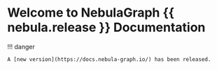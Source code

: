 # Welcome to NebulaGraph {{ nebula.release }} Documentation

!!! danger 

    A [new version](https://docs.nebula-graph.io/) has been released.


<!--

!!! note "This manual is revised on {{ now().year }}-{{ now().month }}-{{ now().day }}, with [GitHub commit](https://github.com/vesoft-inc/nebula-docs/commits/master) {{ git.short_commit }}."


NebulaGraph is a distributed, scalable, and lightning-fast graph database. It is the optimal solution in the world capable of hosting graphs with dozens of billions of vertices (nodes) and trillions of edges (relationships) with millisecond latency.

## Getting started

* [What is Nebula Graph](1.introduction/1.what-is-nebula-graph.md)
* [Quick start workflow](2.quick-start/1.quick-start-workflow.md)
* [Configuration](4.deployment-and-installation/1.resource-preparations.md)
* [FAQ](20.appendix/0.FAQ.md)
* [Ecosystem Tools](20.appendix/6.eco-tool-version.md)
  
## Other Sources

- [NebulaGraph Homepage](https://nebula-graph.io/)
- [Release note](20.appendix/releasenote.md)
- [Forum](https://discuss.nebula-graph.io/)
- [Blog](https://nebula-graph.io/posts/)
- [Video](https://www.youtube.com/channel/UC73V8q795eSEMxDX4Pvdwmw)
- [Chinese Docs](https://docs.nebula-graph.com.cn/)

## Symbols used in this manual


This manual has over 40 cautions.
This manual has over 30 dangers.
This manual has over 80 compatibilities and corresponding tips.


!!! note

    Additional information or operation-related notes.

!!! caution

    Cautions that need strict observation. If not, systematic breakdown, data loss, and security issues may happen.

!!! danger

    Operations that may cause danger. If not observed, systematic breakdown, data loss, and security issues will happen.

!!! performance

    Operations that merit attention as for performance enhancement.

!!! faq

    Common questions.

!!! compatibility

    The compatibility between nGQL and openCypher, or between the current version of nGQL and its prior ones. 

!!! enterpriseonly

    Differences between the NebulaGraph Open Source and Enterprise editions.

## Modify errors
 
This NebulaGraph manual is written in the Markdown language. Users can click the pencil sign on the upper right side of each document title and modify errors.

-->
